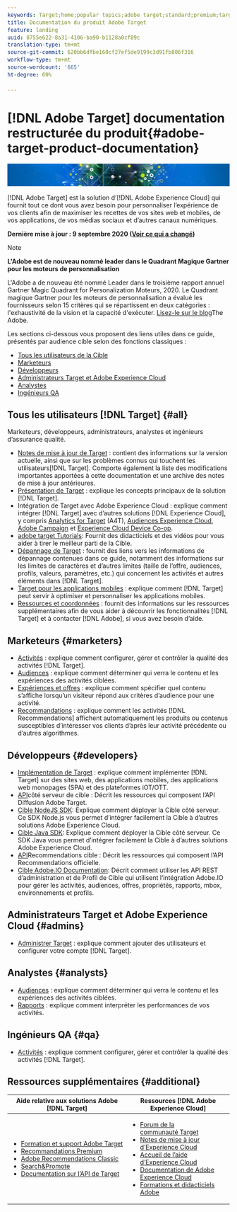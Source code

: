 ```yaml
---
keywords: Target;home;popular topics;adobe target;standard;premium;target documentation;adobe target documentation
title: Documentation du produit Adobe Target
feature: landing
uuid: 8755e622-8a31-4106-ba90-b1128a0cf89c
translation-type: tm+mt
source-git-commit: 620bb6dfbe160cf27ef5de9199c3d91fb806f316
workflow-type: tm+mt
source-wordcount: '665'
ht-degree: 60%

---
```



# [!DNL Adobe Target] documentation restructurée du produit{#adobe-target-product-documentation}

![bannière](assets/target-home-banner-simple.png)

[!DNL Adobe Target] est la solution d’[!DNL Adobe Experience Cloud] qui fournit tout ce dont vous avez besoin pour personnaliser l’expérience de vos clients afin de maximiser les recettes de vos sites web et mobiles, de vos applications, de vos médias sociaux et d’autres canaux numériques.

**Dernière mise à jour : 9 septembre 2020 ([Voir ce qui a changé](r-release-notes/doc-change.md))**

>[!NOTE]
>
>**L&#39;Adobe est de nouveau nommé leader dans le Quadrant Magique Gartner pour les moteurs de personnalisation**
>
>L&#39;Adobe a de nouveau été nommé Leader dans le troisième rapport annuel Gartner Magic Quadrant for Personalization Moteurs, 2020. Le Quadrant magique Gartner pour les moteurs de personnalisation a évalué les fournisseurs selon 15 critères qui se répartissent en deux catégories : l&#39;exhaustivité de la vision et la capacité d&#39;exécuter. [Lisez-le sur le blog](https://theblog.adobe.com/adobe-again-named-leader-in-gartner-magic-quadrant-for-personalization-engines/)The Adobe.

Les sections ci-dessous vous proposent des liens utiles dans ce guide, présentés par audience cible selon des fonctions classiques :

- [Tous les utilisateurs de la Cible](#all)
- [Marketeurs](#marketers)
- [Développeurs](#developers)
- [Administrateurs Target et Adobe Experience Cloud](#admins)
- [Analystes](#analysts)
- [Ingénieurs QA](#qa)

## Tous les utilisateurs [!DNL Target] {#all}

Marketeurs, développeurs, administrateurs, analystes et ingénieurs d’assurance qualité.

- [Notes de mise à jour de Target](r-release-notes/release-notes.md) : contient des informations sur la version actuelle, ainsi que sur les problèmes connus qui touchent les utilisateurs[!DNL Target]. Comporte également la liste des modifications importantes apportées à cette documentation et une archive des notes de mise à jour antérieures.
- [Présentation de Target](c-intro/intro.md) : explique les concepts principaux de la solution [!DNL Target].
- Intégration de Target avec Adobe Experience Cloud : explique comment intégrer [!DNL Target] avec d’autres solutions [!DNL Experience Cloud], y compris [Analytics for Target](/help/c-integrating-target-with-mac/a4t/a4t.md) (A4T), [Audiences Experience Cloud](/help/c-integrating-target-with-mac/mmp.md), [Adobe Campaign](/help/c-integrating-target-with-mac/campaign-and-target.md) et [Experience Cloud Device Co-op](/help/c-integrating-target-with-mac/experience-cloud-device-co-op.md).
- [adobe target Tutorials](https://docs.adobe.com/content/help/en/target-learn/tutorials/overview.html): Fournit des didacticiels et des vidéos pour vous aider à tirer le meilleur parti de la Cible.
- [Dépannage de Target](r-troubleshooting-target/troubleshooting-target.md) : fournit des liens vers les informations de dépannage contenues dans ce guide, notamment des informations sur les limites de caractères et d’autres limites (taille de l’offre, audiences, profils, valeurs, paramètres, etc.) qui concernent les activités et autres éléments dans [!DNL Target].
- [Target pour les applications mobiles](c-target-mobile-app/target-mobile-app.md) : explique comment [!DNL Target] peut servir à optimiser et personnaliser les applications mobiles.
- [Ressources et coordonnées](cmp-resources-and-contact-information.md) : fournit des informations sur les ressources supplémentaires afin de vous aider à découvrir les fonctionnalités [!DNL Target] et à contacter [!DNL Adobe], si vous avez besoin d’aide.

## Marketeurs {#marketers}

- [Activités](c-activities/activities.md) : explique comment configurer, gérer et contrôler la qualité des activités [!DNL Target].
- [Audiences](c-target/target.md) : explique comment déterminer qui verra le contenu et les expériences des activités ciblées.
- [Expériences et offres](c-experiences/experiences.md) : explique comment spécifier quel contenu s’affiche lorsqu’un visiteur répond aux critères d’audience pour une activité.
- [Recommandations](c-recommendations/recommendations.md) : explique comment les activités [!DNL Recommendations] affichent automatiquement les produits ou contenus susceptibles d’intéresser vos clients d’après leur activité précédente ou d’autres algorithmes.

## Développeurs {#developers}

- [Implémentation de Target](c-implementing-target/implementing-target.md) : explique comment implémenter [!DNL Target] sur des sites web, des applications mobiles, des applications web monopages (SPA) et des plateformes iOT/OTT.
- [API](https://developers.adobetarget.com/api/delivery-api/)côté serveur de cible : Décrit les ressources qui composent l’API Diffusion Adobe Target.
- [Cible NodeJS SDK](https://github.com/adobe/target-nodejs-sdk): Explique comment déployer la Cible côté serveur. Ce SDK Node.js vous permet d’intégrer facilement la Cible à d’autres solutions Adobe Experience Cloud.
- [Cible Java SDK](https://github.com/adobe/target-java-sdk): Explique comment déployer la Cible côté serveur. Ce SDK Java vous permet d’intégrer facilement la Cible à d’autres solutions Adobe Experience Cloud.
- [API](https://developers.adobetarget.com/api/recommendations/)Recommendations cible : Décrit les ressources qui composent l’API Recommendations officielle.
- [Cible Adobe.IO Documentation](http://developers.adobetarget.com/api/#introduction): Décrit comment utiliser les API REST d’administration et de Profil de Cible qui utilisent l’intégration Adobe.IO pour gérer les activités, audiences, offres, propriétés, rapports, mbox, environnements et profils.

## Administrateurs Target et Adobe Experience Cloud {#admins}

- [Administrer Target](administrating-target/administrating-target.md) : explique comment ajouter des utilisateurs et configurer votre compte [!DNL Target].

## Analystes {#analysts}

- [Audiences](c-target/target.md) : explique comment déterminer qui verra le contenu et les expériences des activités ciblées.
- [Rapports](c-reports/reports.md) : explique comment interpréter les performances de vos activités.

## Ingénieurs QA {#qa}

- [Activités](c-activities/activities.md) : explique comment configurer, gérer et contrôler la qualité des activités [!DNL Target].

## Ressources supplémentaires {#additional}

| Aide relative aux solutions Adobe [!DNL Target] | Ressources [!DNL Adobe Experience Cloud] |
|--- |--- |
| <ul><li>[Formation et support Adobe Target](https://helpx.adobe.com/fr/support/target.html)</li><li>[Recommandations Premium](c-recommendations/recommendations.md)</li><li>[Adobe Recommendations Classic](/help/assets/adobe-recommendations-classic.pdf)</li><li>[Search&amp;Promote](https://docs.adobe.com/content/help/en/search-promote/using/sp-home.html)</li><li>[Documentation sur l’API de Target](c-implementing-target/c-api-and-sdk-overview/api-and-sdk-overview.md)</li></ul> | <ul><li>[Forum de la communauté Target](https://forums.adobe.com/community/experience-cloud/marketing-cloud/target)</li><li>[Notes de mise à jour d’Experience Cloud](https://docs.adobe.com/content/help/en/release-notes/experience-cloud/current.html)</li><li>[Accueil de l’aide d’Experience Cloud](https://helpx.adobe.com/support/experience-cloud.html)</li><li>[Documentation de Adobe Experience Cloud](https://docs.adobe.com/content/help/en/experience-cloud/user-guides/home.html)</li><li>[Formations et didacticiels Adobe](https://helpx.adobe.com/learning.html?promoid=KAUDK)</li></ul> |  |
